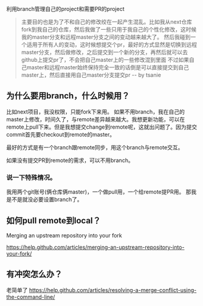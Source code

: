 


利用branch管理自己的project和需要PR的project
> 主要目的也是为了不和自己的修改绞在一起产生混乱。比如我从next仓库fork到我自己的仓库，然后我做了一些只用于我自己的个性化修改，这时候我的master分支和远程master分支之间的变动越来越大了。
然后我碰到一个适用于所有人的变动，这时候想提交个pr，最好的方式显然是切换到远程master分支，然后做修改，之后提交到一个新的分支，再然后就可以去github上提交pr了，不会把自己master上的一些修改混到里面
不过如果自己master和远程master始终保持完全一致的话倒是可以直接提交到自己master上，然后直接用自己master分支提交pr   -- by tsanie




## 为什么要用branch，什么时候用？

比如next项目，我没权限，只能fork下来用。
如果不用branch，我在自己的master上修改，时间久了，与remote差异越来越大。我想更新功能，可以在remote上pull下来。但是我想提交change到remote呢，这就出问题了。因为提交commit首先要checkout到remote的master。

最好的方式是有一个branch跟remote同步，用这个branch与remote交互。

如果没有提交PR到remote的需求，可以不用branch。


### 说一下特殊情况。
我用两个git账号(俩仓库俩master)，一个做pull用，一个给remote提PR用。
那我是不是就没必要设置branch了。

## 如何pull remote到local？
Merging an upstream repository into your fork

https://help.github.com/articles/merging-an-upstream-repository-into-your-fork/


## 有冲突怎么办？
老简单了
https://help.github.com/articles/resolving-a-merge-conflict-using-the-command-line/




##
